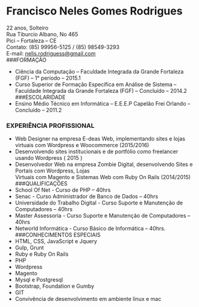 # Francisco Neles Gomes Rodrigues
22 anos, Solteiro <br />
Rua Tiburcio Albano, No 465<br />
Pici – Fortaleza – CE<br />
Contato: (85) 99956-5125 / (85) 98549-3293 <br />
E-mail: nelis.rodriguess@gmail.com<br />
###FORMAÇÃO
* Ciência da Computação – Faculdade Integrada da Grande Fortaleza (FGF) – 1° período – 2015.1<br />
* Curso Superior de Formação Específica em Análise de Sistema – Faculdade Integrada da Grande Fortaleza (FGF) – Concluído – 2014.2<br />
###ESCOLARIDADE
* Ensino Médio Técnico em Informática – E.E.E.P Capelão Frei Orlando – Concluído – 2011.2 <br />
### EXPERIÊNCIA PROFISSIONAL
* Web Designer na empresa E-deas Web, implementando sites e lojas virtuais com Wordpress e Woocommerce (2015/2016)<br />
* Desenvolvendo sites institucionais e de portfólio como freelancer usando Wordpress ( 2015 )<br />
* Desenvolvedor Web na empresa Zombie Digital, desenvolvendo Sites e Portais com Wordpress, Lojas<br />
Virtuais com Magento e Sistemas Web com Ruby On Rails (2014/2015)<br />
###QUALIFICAÇÕES
* School Of Net - Curso de PHP – 40hrs<br />
* Senac - Curso Administrador de Banco de Dados – 40hrs<br />
* Universidade do Trabalho Digital - Curso Suporte e Manutenção de Computadores – 40hrs<br />
* Master Assessoria - Curso Suporte e Manutenção de Computadores – 40hrs<br />
* Networld Informática - Curso Básico de Informática – 40hrs.<br />
###CONHECIMENTOS ESPECIAIS
* HTML, CSS, JavaScript e Jquery<br />
* Gulp, Grunt<br />
* Ruby e Ruby On Rails<br />
* PHP<br />
* Wordpress<br />
* Magento<br />
* Mysql e Postgresql<br />
* Bootstrap, Foundation e Gumby<br />
* GIT<br />
* Convivência de desenvolvimento em ambiente linux e mac <br />

